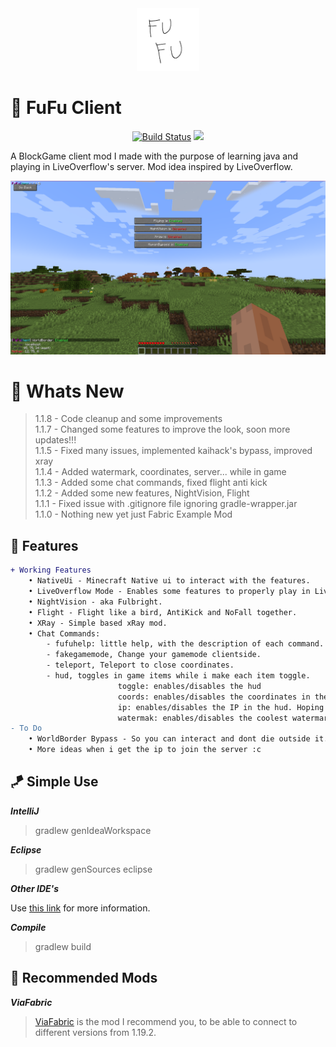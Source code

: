 <div align="center"><img style="height: 100px;" src="src/main/resources/assets/fufuclient/fufu.png"></div>


# 🎡 FuFu Client

<div align="center">

[![Build Status](https://github.com/IMXNOOBX/FuFuClient/workflows/build/badge.svg?branch=main)](https://github.com/IMXNOOBX/FuFuClient/actions) <img src="https://img.shields.io/badge/minecraft-1.19.2-green.svg?style=flat&logo=github">

</div>

A BlockGame client mod I made with the purpose of learning java and playing in LiveOverflow's server. Mod idea inspired by LiveOverflow.

<img src=".github/1.1.5.png">

# 📣 Whats New

> 1.1.8 - Code cleanup and some improvements<br>
> 1.1.7 - Changed some features to improve the look, soon more updates!!!<br>
> 1.1.5 - Fixed many issues, implemented kaihack's bypass, improved xray<br>
> 1.1.4 - Added watermark, coordinates, server... while in game<br>
> 1.1.3 - Added some chat commands, fixed flight anti kick<br>
> 1.1.2 - Added some new features, NightVision, Flight<br>
> 1.1.1 - Fixed issue with .gitignore file ignoring gradle-wrapper.jar<br>
> 1.1.0 - Nothing new yet just Fabric Example Mod

## 🔺 Features

```diff
+ Working Features 
	• NativeUi - Minecraft Native ui to interact with the features. 
	• LiveOverflow Mode - Enables some features to properly play in LiveOverflow's server .
	• NightVision - aka Fulbright.
	• Flight - Flight like a bird, AntiKick and NoFall together.
	• XRay - Simple based xRay mod.
	• Chat Commands: 
	    - fufuhelp: little help, with the description of each command.
	    - fakegamemode, Change your gamemode clientside.
	    - teleport, Teleport to close coordinates.
	    - hud, toggles in game items while i make each item toggle.
	                    toggle: enables/disables the hud
                        coords: enables/disables the coordinates in the hud
                        ip: enables/disables the IP in the hud. Hoping to not leak the server ip again :D
                        watermak: enables/disables the coolest watermark ever.
- To Do
    • WorldBorder Bypass - So you can interact and dont die outside it.
	• More ideas when i get the ip to join the server :c
```

## 🪁 Simple Use

***IntelliJ***

> gradlew genIdeaWorkspace

***Eclipse***

> gradlew genSources eclipse

***Other IDE's***

Use [this link](https://fabricmc.net/wiki/tutorial:setup) for more information.

***Compile***

> gradlew build

## 🎯 Recommended Mods

***ViaFabric***

> [ViaFabric](https://github.com/ViaVersion/ViaFabric) is the mod I recommend you, to be able to connect to different versions from 1.19.2.
